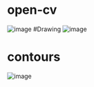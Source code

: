 # open-cv
![image](https://github.com/tarunaditya91/open-cv/assets/113850656/d35e3420-b364-4c0d-9e3d-21b2a7dc9e0e)
#Drawing
![image](https://github.com/tarunaditya91/open-cv/assets/113850656/58425e38-0869-4c47-8ca4-6dd6858c1616)
# contours
![image](https://github.com/tarunaditya91/open-cv/assets/113850656/ae8eb0d0-aa8e-49cc-8ffb-d02a35808c96)

